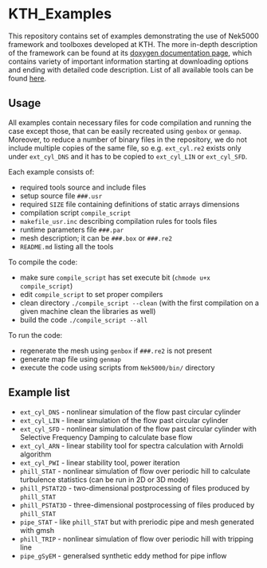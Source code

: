# KTH_Examples

This repository contains set of examples demonstrating the use of Nek5000 framework and toolboxes developed at KTH.
The more in-depth description of the framework can be found at its [doxygen documentation page](https://kth-nek5000.github.io/KTH_Framework/index.html), 
which contains variety of important information starting at downloading options and ending with detailed code description.
List of all available tools can be found [here](https://kth-nek5000.github.io/KTH_Framework/modules.html).

## Usage

All examples contain necessary files for code compilation and running the case except those, that can be easily recreated
using `genbox` or `genmap`. Moreover, to reduce a number of binary files in the repository, we do not include multiple copies
of the same file, so e.g. `ext_cyl.re2` exists only under `ext_cyl_DNS` and it has to be copied to `ext_cyl_LIN` or `ext_cyl_SFD`.

Each example consists of:
* required tools source and include files
* setup source file `###.usr`
* required `SIZE` file containing definitions of static arrays dimensions
* compilation script `compile_script`
* `makefile_usr.inc` describing compilation rules for tools files
* runtime parameters file `###.par`
* mesh description; it can be `###.box` or `###.re2`
* `README.md` listing all the tools

To compile the code:
* make sure `compile_script` has set execute bit (`chmode u+x compile_script`)
* edit `compile_script` to set proper compilers
* clean directory `./compile_script --clean` (with the first compilation on a given machine clean the libraries as well)
* build the code `./compile_script --all`

To run the code:
* regenerate the mesh using `genbox` if `###.re2` is not present
* generate map file using `genmap`
* execute the code using scripts from `Nek5000/bin/` directory

## Example list
* `ext_cyl_DNS` - nonlinear simulation of the flow past circular cylinder
* `ext_cyl_LIN` - linear simulation of the flow past circular cylinder
* `ext_cyl_SFD` - nonlinear simulation of the flow past circular cylinder with Selective Frequency Damping to calculate base flow
* `ext_cyl_ARN` - linear stability tool for spectra calculation with Arnoldi algorithm
* `ext_cyl_PWI` - linear stability tool, power iteration 
* `phill_STAT`  - nonlinear simulation of flow over periodic hill to calculate turbulence statistics (can be run in 2D or 3D mode)
* `phill_PSTAT2D`  - two-dimensional postprocessing of files produced by `phill_STAT`
* `phill_PSTAT3D`  - three-dimensional postprocessing of files produced by `phill_STAT`
* `pipe_STAT` - like `phill_STAT` but with preriodic pipe and mesh generated with gmsh
* `phill_TRIP`  - nonlinear simulation of flow over periodic hill with tripping line
* `pipe_gSyEM`  - generalsed synthetic eddy method for pipe inflow
